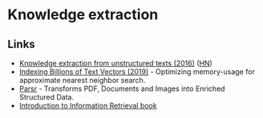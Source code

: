 # Knowledge extraction

## Links

- [Knowledge extraction from unstructured texts (2016)](https://blog.heuritech.com/2016/04/15/knowledge-extraction-from-unstructured-texts/) ([HN](https://news.ycombinator.com/item?id=20015109))
- [Indexing Billions of Text Vectors (2019)](https://0x65.dev/blog/2019-12-07/indexing-billions-of-text-vectors.html) - Optimizing memory-usage for approximate nearest neighbor search.
- [Parsr](https://github.com/axa-group/Parsr) - Transforms PDF, Documents and Images into Enriched Structured Data.
- [Introduction to Information Retrieval book](https://nlp.stanford.edu/IR-book/information-retrieval-book.html)
